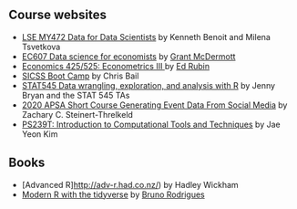 
## Course websites 
- [LSE MY472 Data for Data Scientists](https://lse-my472.github.io/#1-introduction-to-data) by Kenneth Benoit and Milena Tsvetkova
- [EC607 Data science for economists](https://github.com/uo-ec607/lectures#data-science-for-economists) by [Grant McDermott](https://grantmcdermott.com/) 
- [Economics 425/525: Econometrics III ](https://github.com/edrubin/EC525S19) by [Ed Rubin](https://edrub.in/)
- [SICSS Boot Camp](https://compsocialscience.github.io/summer-institute/boot_camp) by Chris Bail
- [STAT545 Data wrangling, exploration, and analysis with R](https://stat545.com/) by Jenny Bryan and the STAT 545 TAs
- [2020 APSA Short Course Generating Event Data From Social Media](https://github.com/ZacharyST/APSA2020_EventDataFromSocialMedia) by Zachary C. Steinert-Threlkeld
- [PS239T: Introduction to Computational Tools and Techniques](https://github.com/jaeyk/PS239T) by Jae Yeon Kim

## Books 
- [Advanced R]http://adv-r.had.co.nz/) by Hadley Wickham
- [Modern R with the tidyverse](https://b-rodrigues.github.io/modern_R/) by [Bruno Rodrigues](https://www.brodrigues.co/)
